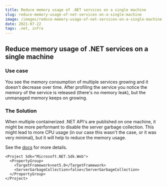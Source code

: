 ```yaml
---
title: Reduce memory usage of .NET services on a single machine
slug: reduce-memory-usage-of-net-services-on-a-single-machine
image: /images/reduce-memory-usage-of-net-services-on-a-single-machine.png
date: 2021-07-22
tags: .net, infra
---
```


## Reduce memory usage of .NET services on a single machine

### Use case

You see the memory consumption of multiple services growing and it doesn't decrease over time.
After profiling the service you notice the memory of the service is released (there's no memory leak), but the unmanaged memory keeps on growing.

### The Solution

When multiple containerized .NET API's are published on one machine, it might be more performant to disable the server garbage collection. This might lead to more CPU usage (in our case this wasn't the case, or it was very minimal), but it will help to reduce the memory usage.

See the [docs](https://docs.microsoft.com/en-us/aspnet/core/performance/memory?view=aspnetcore-5.0#workstation-gc-vs-server-gc) for more details.

```html{4}:Project.Api.csproj
<Project Sdk="Microsoft.NET.Sdk.Web">
  <PropertyGroup>
    <TargetFramework>net5.0</TargetFramework>
    <ServerGarbageCollection>false</ServerGarbageCollection>
  </PropertyGroup>
</Project>
```
